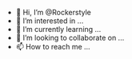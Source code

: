 - 👋 Hi, I’m @Rockerstyle
- 👀 I’m interested in ...
- 🌱 I’m currently learning ...
- 💞️ I’m looking to collaborate on ...
- 📫 How to reach me ...

<!---
Rockerstyle/Rockerstyle is a ✨ special ✨ repository because its `README.md` (this file) appears on your GitHub profile.
You can click the Preview link to take a look at your changes.
--->
